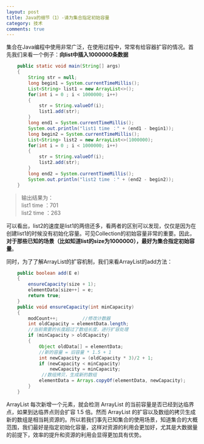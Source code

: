 ```yaml
---
layout: post
title: Java的细节（1）-请为集合指定初始容量
category: 技术
comments: true
---
```


集合在Java编程中使用非常广泛，在使用过程中，常常有给容器扩容的情况。首先我们来看一个例子：**向list中插入1000000条数据**

```java
    public static void main(String[] args) 
	{
        String str = null;
        long begin1 = System.currentTimeMillis();
        List<String> list1 = new ArrayList<>();
        for(int i = 0 ; i < 1000000; i++)
        {
        	str = String.valueOf(i);
            list1.add(str);
        }
        long end1 = System.currentTimeMillis();
        System.out.println("list1 time ：" + (end1 - begin1));
        long begin2 = System.currentTimeMillis();
        List<String> list2 = new ArrayList<>(1000000);
        for(int i = 0 ; i < 1000000; i++)
        {
        	str = String.valueOf(i);
            list2.add(str);
        }
        long end2 = System.currentTimeMillis();
        System.out.println("list2 time ：" + (end2 - begin2));
    }
```
> 输出结果为：   
> list1 time ：701    
> list2 time ：263

可以看出，list2的速度是list1的两倍还多，看两者的区别可以发现，仅仅是因为在创建list1的时候没有初始化容量。可见Collection的初始容量非常的重要。因此，**对于那些已知的场景（比如知道list的size为1000000），最好为集合指定初始容量**。

同时，为了了解ArrayList的扩容机制，我们来看ArrayList的add方法：

```java
    public boolean add(E e)
    {  
        ensureCapacity(size + 1);   
        elementData[size++] = e;  
        return true;  
    }  
    public void ensureCapacity(int minCapacity) 
    {  
        modCount++;         //修改计数器
        int oldCapacity = elementData.length;    
        //当前需要的长度超过了数组长度，进行扩容处理
        if (minCapacity > oldCapacity)
        {  
            Object oldData[] = elementData;  
            //新的容量 = 旧容量 * 1.5 + 1
            int newCapacity = (oldCapacity * 3)/2 + 1;  
            if (newCapacity < minCapacity)  
                newCapacity = minCapacity;  
             //数组拷贝，生成新的数组 
            elementData = Arrays.copyOf(elementData, newCapacity);  
        }  
    }
```

ArrayList 每次新增一个元素，就会检测 ArrayList 的当前容量是否已经到达临界点，如果到达临界点则会扩容 1.5 倍。然而 ArrayList 的扩容以及数组的拷贝生成新的数组是相当耗资源的。所以若我们事先已知集合的使用场景，知道集合的大概范围，我们最好是指定初始化容量，这样对资源的利用会更加好，尤其是大数据量的前提下，效率的提升和资源的利用会显得更加具有优势。
